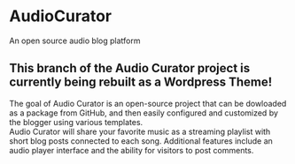 # AudioCurator
An open source audio blog platform

## This branch of the Audio Curator project is currently being rebuilt as a Wordpress Theme!

The goal of Audio Curator is an open-source project that can be dowloaded as a package from GitHub, and then easily configured and customized by the blogger using various templates.  
Audio Curator will share your favorite music as a streaming playlist with short blog posts connected to each song. 
Additional features include an audio player interface and the ability for visitors to post comments.

 
